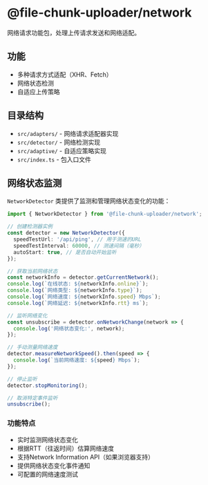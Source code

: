 # @file-chunk-uploader/network

网络请求功能包，处理上传请求发送和网络适配。

## 功能

- 多种请求方式适配（XHR、Fetch）
- 网络状态检测
- 自适应上传策略

## 目录结构

- `src/adapters/` - 网络请求适配器实现
- `src/detector/` - 网络检测实现
- `src/adaptive/` - 自适应策略实现
- `src/index.ts` - 包入口文件

## 网络状态监测

`NetworkDetector` 类提供了监测和管理网络状态变化的功能：

```typescript
import { NetworkDetector } from '@file-chunk-uploader/network';

// 创建检测器实例
const detector = new NetworkDetector({
  speedTestUrl: '/api/ping', // 用于测速的URL
  speedTestInterval: 60000, // 测速间隔（毫秒）
  autoStart: true, // 是否自动开始监听
});

// 获取当前网络状态
const networkInfo = detector.getCurrentNetwork();
console.log(`在线状态: ${networkInfo.online}`);
console.log(`网络类型: ${networkInfo.type}`);
console.log(`网络速度: ${networkInfo.speed} Mbps`);
console.log(`网络延迟: ${networkInfo.rtt} ms`);

// 监听网络变化
const unsubscribe = detector.onNetworkChange(network => {
  console.log('网络状态变化:', network);
});

// 手动测量网络速度
detector.measureNetworkSpeed().then(speed => {
  console.log(`当前网络速度: ${speed} Mbps`);
});

// 停止监听
detector.stopMonitoring();

// 取消特定事件监听
unsubscribe();
```

### 功能特点

- 实时监测网络状态变化
- 根据RTT（往返时间）估算网络速度
- 支持Network Information API（如果浏览器支持）
- 提供网络状态变化事件通知
- 可配置的网络速度测试
